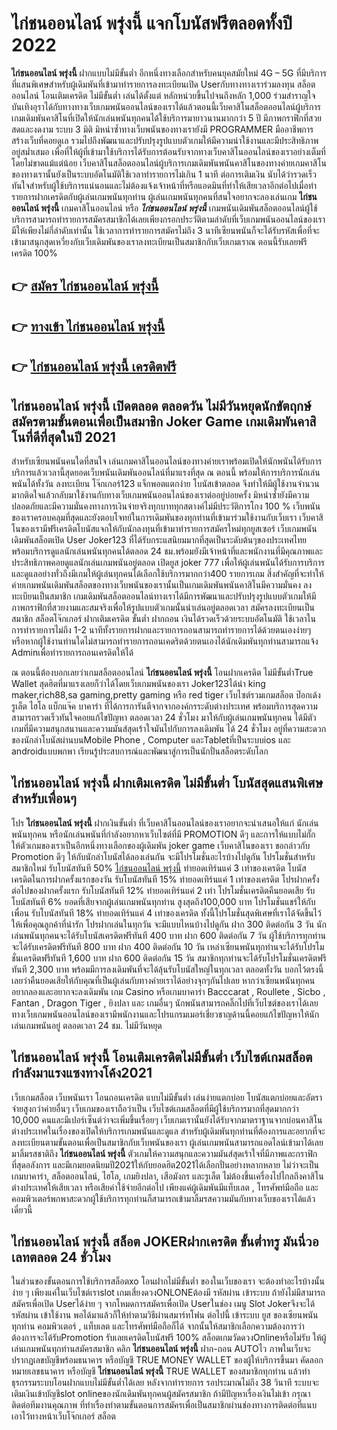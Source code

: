 # ไก่ชนออนไลน์ พรุ่งนี้  แจกโบนัสฟรีตลอดทั้งปี 2022

**ไก่ชนออนไลน์ พรุ่งนี้** ฝากแบบไม่มีขั้นต่ำ  อีกหนึ่งทางเลือกสำหรับคนยุคสมัยใหม่ 4G – 5G ที่มีบริการที่แสนพิเศษสำหรับผู้เดิมพันที่เข้ามาทำรายการลงทะเบียนเปิด Userกับทางทางเราร่วมลงทุน สล็อตออนไลน์ โอนเติมเครดิต ไม่มีขั้นต่ำ เล่นได้ตั้งแต่ หลักหน่วยขึ้นไปจนถึงหลัก 1,000 ร่วมสำราญใจ บันเทิงอุราได้กับทางทางเว็บเกมพนันออนไลน์ของเราได้แล้วตอนนี้เว็บคาสิโนสล็อตออนไลน์ผู้บริการเกมเดิมพันคาสิโนที่เปิดให้นักเล่นพนันทุกคนได้ใช้บริการมายาวนานมากกว่า 5 ปี มีภาพกราฟิกที่สวยสดและงดงาม ระบบ 3 มิติ
มิหนำซ้ำทางเว็บพนันของทางเรายังมี  PROGRAMMER มืออาชีพการสร้างเว็บที่คอยดูเล  รวมไปถึงพัฒนาและปรับปรุงรูปแบบตัวเกมให้มีความน่าใช้งานและมีประสิทธิภาพอยู่สม่ำเสมอ เพื่อที่ให้ผู้ที่เข้ามาใช้บริการได้รับการต้อนรับจากทางเว็บคาสิโนออนไลน์ของเราอย่างเต็มที่โดยไม่ขาดแม้แต่น้อย เว็บคาสิโนสล็อตออนไลน์ผู้บริการเกมเดิมพันพนันคาสิโนของทางค่ายเกมคาสิโนของทางเรานั้นยังเป็นระบบอัตโนมัติใช้เวลาทำรายการไม่เกิน 1 นาที ต่อการเติมเงิน นับได้ว่ารวดเร็ว ทันใจสำหรับผู้ใช้บริการแน่นอนและไม่ต้องแจ้งเจ้าหน้าที่หรือแอดมินที่ทำให้เสียเวลาอีกต่อไปเมื่อทำรายการฝากเครดิตกับผู้เล่นเกมพนันทุกท่าน
ผู้เล่นเกมพนันทุกคนที่สนใจอยากจะลองเล่นเกม **ไก่ชนออนไลน์ พรุ่งนี้** เกมคาสิโนออนไลน์ หรือ ***ไก่ชนออนไลน์ พรุ่งนี้*** เกมพนันเดิมพันสล็อตออนไลน์ผู้ใช้บริการสามารถทำรายการสมัครสมาชิกได้เลยเพียงกรอกประวัติตามลำดับที่เว็บเกมพนันออนไลน์ของเรามีให้เพียงไม่กี่ลำดับเท่านั้น ใช้เวลาการทำรายการสมัครไม่ถึง 3 นาทีเซียนพนันก็จะได้รับรหัสเพื่อที่จะเข้ามาสนุกสุดเหวี่ยงกับเว็บเดิมพันของเราลงทะเบียนเป็นสมาชิกกับเว็บเกมเราณ ตอนนี้รับเลยฟรีเครดิต 100%

## 👉 [สมัคร ไก่ชนออนไลน์ พรุ่งนี้](https://archa888.com/)
## 👉 [ทางเข้า ไก่ชนออนไลน์ พรุ่งนี้](https://archa888.com/)
## 👉 [ไก่ชนออนไลน์ พรุ่งนี้ เครดิตฟรี](https://archa888.com/)

## ไก่ชนออนไลน์ พรุ่งนี้ เปิดตลอด ตลอดวัน ไม่มีวันหยุดนักขัตฤกษ์สมัครตามขั้นตอนเพื่อเป็นสมาชิก Joker Game เกมเดิมพันคาสิโนที่ดีที่สุดในปี 2021

สำหรับเซียนพนันคนใดที่สนใจ เล่นเกมคาสิโนออนไลน์ของทางค่ายเราพร้อมเปิดให้นักพนันได้รับการบริการแล้วเวลานี้สุดยอดเว็บพนันเดิมพันออนไลน์ที่มาแรงที่สุด ณ ตอนนี้ พร้อมให้การบริการนักเล่นพนันได้ทั้งวัน ลงทะเบียน โจ๊กเกอร์123 แจ็กพอตแตกง่าย โบนัสเข้าตลอด จึงทำให้มีผู้ใช้งานจำนวนมากติดใจแล้วกลับมาใช้งานกับทางเว็บเกมพนันออนไลน์ของเราต่ออยู่บ่อยครั้ง มิหนำซ้ำยังมีความปลอดภัยและมีความมั่นคงทางการเงินจ่ายจริงทุกบาททุกสตางค์ไม่มีประวัติการโกง 100 % เว็บพนันของเราครอบคลุมที่สุดและยังตอบโจทย์ในการเดิมพันของทุกท่านที่เข้ามาร่วมใช้งานกับเว็บเรา
เว็บคาสิโนของเรามีฟรีเครดิตโบนัสแจกให้กับนักลงทุนที่เข้ามาทำรายการสมัครใหม่ทุกยูสเซอร์ เว็บเกมพนันเดิมพันสล็อตเปิด User Joker123 ที่ได้รับกระแสนิยมมากที่สุดเป็นระดับต้นๆของประเทศไทย พร้อมบริการดูแลนักเล่นพนันทุกคนได้ตลอด 24 ชม.พร้อมยังมีเจ้าหน้าที่และพนักงานที่มีคุณภาพและประสิทธิภาพคอยดูแลนักเล่นเกมพนันอยู่ตลอด เปิดยูส joker 777 เพื่อให้ผู้เล่นพนันได้รับการบริการและดูแลอย่างทั่วถึงมีเกมให้ผู้เล่นทุกคนได้เลือกใช้บริการมากกว่า400 รายการเกม
สิ่งสำคัญที่จะทำให้ค่ายเกมพนันเดิมพันสล็อตของทางเว็บพนันของเรานั้นเป็นเกมเดิมพันพนันคาสิโนมีความมั่นคง ลงทะเบียนเป็นสมาชิก  เกมเดิมพันสล็อตออนไลน์ทางเราได้มีการพัฒนาและปรับปรุงรูปแบบตัวเกมให้มีภาพกราฟิกที่สวยงามและสมจริงเพื่อให้รูปแบบตัวเกมนั้นน่าเล่นอยู่ตลอดเวลา สมัครลงทะเบียนเป็นสมาชิก สล็อตโจ๊กเกอร์ ฝากเติมเครดิต ขั้นต่ำ ฝากถอน เงินได้รวดเร็วด้วยระบบอัตโนมัติ ใช้เวลาในการทำรายการไม่ถึง 1-2 นาทีทั้งรายการฝากและรายการถอนสามารถทำรายการได้ด้วยตนเองง่ายๆ หรือหากผู้ใช้งานท่านใดไม่สามารถทำรายการถอนเคดริตด้วยตนเองได้นักเดิมพันทุกท่านสามารถแจ้ง Adminเพื่อทำรายการถอนเครดิตให้ได้

ณ ตอนนี้ต้องบอกเลยว่าเกมสล็อตออนไลน์ **ไก่ชนออนไลน์ พรุ่งนี้** โอนฝากเครดิต ไม่มีขั้นต่ำTrue Wallet สุดฮิตที่มาแรงเลยก็ว่าได้โดยเว็บเกมพนันของเรา Joker123ได้นำ  king maker,rich88,sa gaming,pretty gaming หรือ red tiger เว็บไซต์รวมเกมสล็อต ป๊อกเด้ง รูเล็ต ไฮโล แบ็กแจ๊ค บาคาร่า ที่ได้การการันตีจากจากองค์กรระดับต่างประเทศ พร้อมบริการสุดความสามารถรวดเร็วทันใจคอยแก้ไขปัญหา ตลอดเวลา 24 ชั่วโมง มาให้กับผู้เล่นเกมพนันทุกคน ได้มีตัวเกมที่มีความสนุกสนานและความมันส์สุดเร้าใจมันไปกับการลงเดิมพัน ได้ 24 ชั่วโมง อยู่ที่ความสะดวกของนักล่าโบนัสผ่านบนMobile Phone , Computer และTabletที่เป็นระบบios และ androidแบบพกพา เรียนรู้ประสบการณ์และพัฒนาสู่การเป็นนักปั่นสล็อตระดับโลก

## ไก่ชนออนไลน์ พรุ่งนี้ ฝากเติมเครดิต ไม่มีขั้นต่ำ โบนัสสุดแสนพิเศษสำหรับเพื่อนๆ

โปร **ไก่ชนออนไลน์ พรุ่งนี้** ฝากเงินขั้นต่ำ ที่เว็บคาสิโนออนไลน์ของเราอยากจะนำเสนอให้แก่  นักเล่นพนันทุกคน หรือนักเล่นพนันที่กำลังอยากหาเว็บไซต์ที่มี  PROMOTION ดีๆ และการให้แบบไม่กั๊ก ให้ตัวเกมของเราเป็นอีกหนึ่งทางเลือกของผู้เดิมพัน joker game เว็บคาสิโนของเรา ขอกล่าวกับ Promotion ดีๆ ให้กับนักล่าโบนัสได้ลองเล่นกัน จะมีโปรโมชั่นอะไรบ้างไปดูกัน
โปรโมชั่นสำหรับสมาชิกใหม่ รับโบนัสทันที 50% [ไก่ชนออนไลน์ พรุ่งนี้](https://archa888.com/) ทำยอดเทิร์นแค่ 3 เท่าของเครดิต
โบนัสเครดิตในการฝากครั้งแรกของวัน รับโบนัสทันที 15% ทำยอดเทิร์นแค่ 1 เท่าของเครดิต
โปรฝากครั้งต่อไปของฝากครั้งแรก รับโบนัสทันที 12% ทำยอดเทิร์นแค่ 2 เท่า
โปรโมชั่นเครดิตคืนยอดเสีย รับโบนัสทันที 6% ยอดที่เสียจากผู้เล่นเกมพนันทุกท่าน สูงสุดถึง100,000 บาท
โปรโมชั่นแชร์ให้กับเพื่อน รับโบนัสทันที 18% ทำยอดเทิร์นแค่ 4 เท่าของเครดิต
ทั้งนี้โปรโมชั่นสุดพิเศษที่เราได้จัดขึ้นไว้ให้เพื่อคุณลูกค้าที่น่ารัก โปรฝากเล่นในทุกวัน จะมีแบบไหนบ้างไปดูกัน
ฝาก 300 ติดต่อกัน 3 วัน นักเล่นพนันทุกคนจะได้รับโบนัสเครดิตฟรีทันที 400 บาท
ฝาก 600 ติดต่อกัน 7 วัน ผู้ใช้บริการทุกท่านจะได้รับเครดิตฟรีทันที 800 บาท
ฝาก 400 ติดต่อกัน 10 วัน เหล่าเซียนพนันทุกท่านจะได้รับโปรโมชั่นเครดิตฟรีทันที 1,600 บาท
ฝาก 600 ติดต่อกัน 15 วัน สมาชิกทุกท่านจะได้รับโปรโมชั่นเครดิตฟรีทันที 2,300 บาท
พร้อมมีการลงเดิมพันที่จะได้ลุ้นรับโบนัสใหญ่ในทุกเวลา ตลอดทั้งวัน บอกไว้ตรงนี้เลยว่าคืนยอดเสียให้กับคุณที่เป็นผู้เล่นกับทางค่ายเราได้อย่างจุกๆกันไปเลย หากว่าเซียนพนันทุกคนอยากลองและอยากจะลงเดิมพัน เกม Casino หรือเกมบาคาร่า Bacccarat , Roullete , Sicbo , Fantan , Dragon Tiger , ยิงปลา และ เกมอื่นๆ นักพนันสามารถคลิ๊กไปที่เว็บไซต์ของเราได้เลย ทางเว็บเกมพนันออนไลน์ของเรามีพนักงานและโปรแกรมเมอร์เชี่ยวชาญด้านนี้คอยแก้ไขปัญหาให้นักเล่นเกมพนันอยู่ ตลอดเวลา 24 ชม. ไม่มีวันหยุด

## ไก่ชนออนไลน์ พรุ่งนี้ โอนเติมเครดิตไม่มีขั้นต่ำ  เว็บไซต์เกมสล็อต กำลังมาแรงแซงทางโค้ง2021

เว็บเกมสล็อต เว็บพนันเรา โอนถอนเครดิต แบบไม่มีขั้นต่ำ เล่นง่ายแตกบ่อย โบนัสแตกบ่อยและอัตราจ่ายสูงกว่าค่ายอื่นๆ เว็บเกมของเราถือว่าเป็น เว็บไซต์เกมสล็อตที่มีผู้ใช้บริการมากที่สุดมากกว่า 10,000 คนและมีเปอร์เซ็นต์ว่าจะเพิ่มขึ้นเรื่อยๆ เว็บเกมเรานั้นยังได้รับจากมาตราฐานจากบ่อนคาสิโนต่างประเทศในเรื่องของเปิดให้บริการเกมพนันและดูแล สำหรับผู้เดิมพันทุกท่านที่ต้องการและอยากที่จะลงทะเบียนตามขั้นตอนเพื่อเป็นสมาชิกกับเว็บพนันของเรา ผู้เล่นเกมพนันสามารถแอดไลน์เข้ามาได้เลย
	มาลิ้มรสชาติถึง **ไก่ชนออนไลน์ พรุ่งนี้** ตัวเกมให้ความสนุกและความมันส์สุดเร้าใจที่มีภาพและกราฟิกที่สุดอลังการ และมีเกมยอดนิยมปี2021ให้กับยอดฮิต2021ได้เลือกปั่นอย่างหลากหลาย  ไม่ว่าจะเป็นเกมบาคาร่า, สล็อตออนไลน์, ไฮโล, เกมยิงปลา, เสือมังกร และรูเล็ต ไม่ต้องขึ้นเครื่องไปไกลถึงคาสิโนต่างประเทศให้เสียเวลา หรือเสียค่าใช้จ่ายอีกต่อไป เพียงแค่ผู้เดิมพันมีแท็บเลต , โทรศัพท์มือถือ และคอมพิวเตอร์พกพาสะดวกผู้ใช้บริการทุกท่านก็สามารถเข้ามาลิ้มรสความมันกับทางเว็บของเราได้แล้วเดี๋ยวนี้

## ไก่ชนออนไลน์ พรุ่งนี้ สล็อต JOKERฝากเครดิต ขั้นต่ำทรู มันนี่วอเลทตลอด 24 ชั่วโมง

ในส่วนของขั้นตอนการใช้บริการสล็อตxo โอนฝากไม่มีขั้นต่ำ ของในเว็บของเรา จะต้องทำอะไรบ้างนั้น ง่าย ๆ เพียงแค่ในเว็บไซต์เราslot เกมเสี่ยงดวงONLONEต้องมี รหัสผ่าน เข้าระบบ ถ้ายังไม่มีสามารถสมัครเพื่อเปิด Userได้ง่าย ๆ จากโหมดการสมัครเพื่อเปิด Userในช่อง เมนู Slot Jokerจึงจะได้ รหัสผ่าน เข้าใช้งาน พอได้มาแล้วก็ให้ทำตามวิธีผ่านสมาร์ทโฟน ต่อไปนี้
เข้าระบบ ยูส  ของเซียนพนันทุกท่าน คอมพิวเตอร์ , แท็บเลต และโทรศัพท์มือถือก็ได้
จากนั้นให้สมาชิกเลือกความต้องการว่า ต้องการจะได้รับPromotion รับเลยเครดิตโบนัสฟรี 100% สล็อตเกมวัดดวงOnlineหรือไม่รับ
ให้ผู้เล่นเกมพนันทุกท่านสมัครสมาชิก คลิก **ไก่ชนออนไลน์ พรุ่งนี้** ฝาก-ถอน AUTOไว ภาพในเว็บจะปรากฏเลขบัญชีพร้อมธนาคาร หรือบัญชี TRUE MONEY WALLET ของผู้ให้บริการขึ้นมา
คัดลอกหมายเลขธนาคาร หรือบัญชี **ไก่ชนออนไลน์ พรุ่งนี้** TRUE WALLET ของสมาชิกทุกท่าน แล้วทำธุรกรรมระบบโอนฝากแบบไม่มีขั้นต่ำได้เลย
หลังจากทำรายการ รอประมาณไม่ถึง 38 วินาที ระบบจะเติมเงินเข้าบัญชีslot onlineของนักเดิมพันทุกคนผู้สมัครสมาชิก
ถ้ามีปัญหาเรื่องเงินไม่เข้า กรุณาติดต่อทีมงานคุณภาพ ที่ทำเรื่องทำตามขั้นตอนการสมัครเพื่อเป็นสมาชิกผ่านช่องทางการติดต่อที่แนบเอาไว้ทางหน้าเว็บโจ๊กเกอร์ สล็อต


